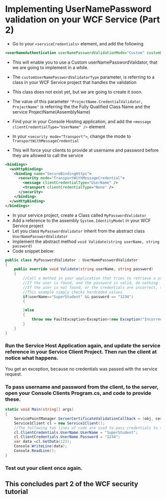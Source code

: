 # Implementing UserNamePassword validation on your WCF Service (Part 2)
  - Go to your ```<serviceCredentials>``` element, and add the following
```xml
<userNameAuthentication userNamePasswordValidationMode="Custom" customUserNamePasswordValidatorType="MyPasswordValidator, ProjectName" />
```
  - This will enable you to use a Custom userNamePasswordValidator, that we are going to implement in a while.
  - The ```customUserNamePasswordValidatorType``` parameter, is referring to a class in your WCF Service project that handles the validation 
  - This class does not exist yet, but we are going to create it soon.
  - The value of this parameter ```"ProjectName.CredentialValidator, ProjectName"``` is referring the the Fully Qualified Class Name and the service ProjectName(AssemblyName)

  - Find your <bindings> in your Console Hosting application, and add the ```<message clientCredentialType="UserName" />``` element
  - In your ```<security mode="Transport">```, change the mode to ```TransportWithMessageCredential```
  - This will force your clients to provide at username and password before they are allowed to call the service
```xml
<bindings>
  <wsHttpBinding>
    <binding name="SecureBindingHttps">
      <security mode="TransportWithMessageCredential">
        <message clientCredentialType="UserName" />
        <transport clientCredentialType="None" />
      </security>
    </binding>
  </wsHttpBinding>
</bindings>
```
  - In your service project, create a Class called ```MyPasswordValidator```
  - Add a reference to the assembly ```System.IdentityModel``` in your WCF Service project
  - Let you class ```MyPasswordValidator``` inherit from the abstract class ```UserNamePasswordValidator```
  - Implement the abstract method ```void Validate(string userName, string password)```
  - Code snippet below:
```c#
public class MyPasswordValidator : UserNamePasswordValidator
{
    public override void Validate(string userName, string password)
    {
        //Call a method in your application that tries to retrieve a user with the given credentials.
        //If the user is found, and the password is valid, do nothing
        //If the user is not found, or the credentials are incorrect, throw and exception(eg. FaultException)
        //This example simply checks hardcoded values
        if(userName=="SuperStudent" && password == "1234")
        {

        }else
        {
            throw new FaultException<Exception>(new Exception("Incorrect Login"), "Invalid login attempt");
        }
    }
}  
```
### Run the Service Host Application again, and update the service reference in your Service Client Project. Then run the client at notice what happens.

You get an exception, because no credentials was passed with the service request.

### To pass username and password from the client, to the server, open your Console Clients Program.cs, and code to provide these.
```c#
static void Main(string[] args)
{
    ServicePointManager.ServerCertificateValidationCallback = (obj, certificate, chain, errors) => true;
    Service1Client cl = new Service1Client();
    //The following two lines of code are used to pass credentials to the service
    cl.ClientCredentials.UserName.UserName = "SuperStudent";
    cl.ClientCredentials.UserName.Password = "1234";
    var data =cl.GetData(123);
    Console.WriteLine(data);
    Console.ReadLine();
}
```

### Test out your client once again.

## This concludes part 2 of the WCF security tutorial

